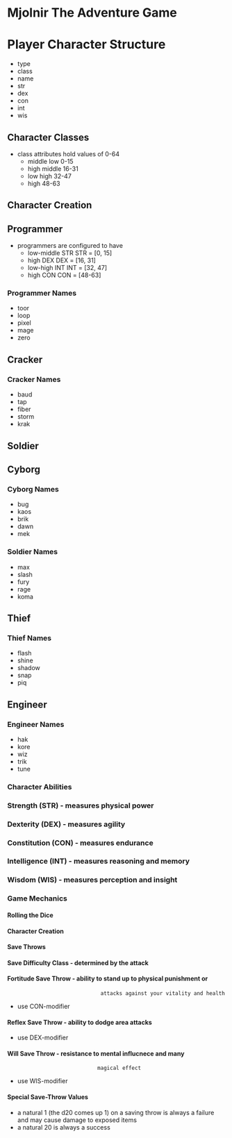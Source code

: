 # Mjolnir The Adventure Game

# Player Character Structure
- type
- class
- name
- str
- dex
- con
- int
- wis


## Character Classes

- class attributes hold values of 0-64
  - middle low                  0-15
  - high middle                 16-31
  - low high                    32-47
  - high                        48-63

## Character Creation

## Programmer

- programmers are configured to have
  - low-middle STR              STR = [0, 15]
  - high DEX                    DEX = [16, 31]
  - low-high INT                INT = [32, 47]
  - high CON                    CON = [48-63]

### Programmer Names
- toor
- loop
- pixel
- mage
- zero

## Cracker

### Cracker Names
- baud
- tap
- fiber
- storm
- krak

## Soldier

## Cyborg

### Cyborg Names
- bug
- kaos
- brik
- dawn
- mek

### Soldier Names
- max
- slash
- fury
- rage
- koma

## Thief

### Thief Names
- flash
- shine
- shadow
- snap
- piq

## Engineer

### Engineer Names
- hak
- kore
- wiz
- trik
- tune

### Character Abilities

### Strength (STR)              - measures physical power

### Dexterity (DEX)             - measures agility

### Constitution (CON)          - measures endurance

### Intelligence (INT)          - measures reasoning and memory

### Wisdom (WIS)                - measures perception and insight

### Game Mechanics

#### Rolling the Dice

#### Character Creation

#### Save Throws

#### Save Difficulty Class      - determined by the attack

#### Fortitude Save Throw       - ability to stand up to physical punishment or
                                  attacks against your vitality and health
- use CON-modifier

#### Reflex Save Throw          - ability to dodge area attacks
- use DEX-modifier

#### Will Save Throw           - resistance to mental influcnece and many
                                 magical effect
- use WIS-modifier

#### Special Save-Throw Values
- a natural 1 (the d20 comes up 1) on a saving throw is always a failure and may
  cause damage to exposed items
- a natural 20 is always a success


